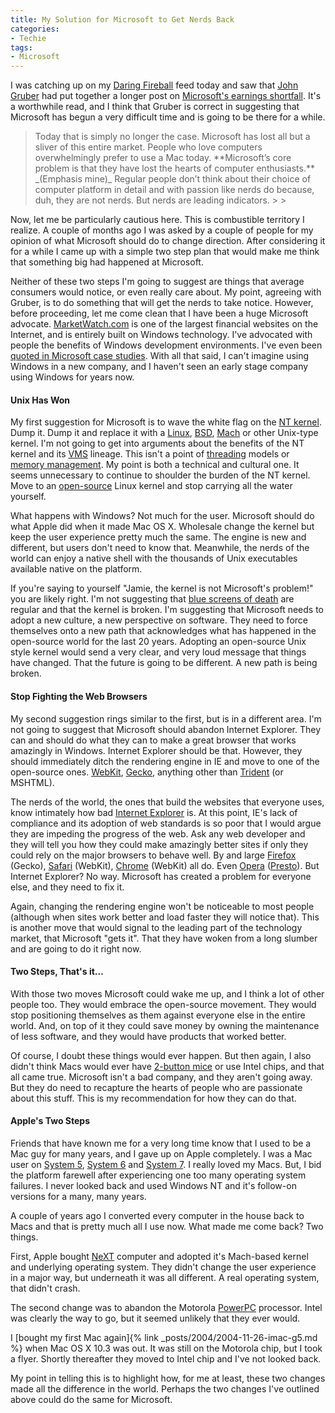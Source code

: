 ```yaml
---
title: My Solution for Microsoft to Get Nerds Back
categories:
- Techie
tags:
- Microsoft
---
```


I was catching up on my [Daring Fireball](http://daringfireball.net/) feed today and saw that [John Gruber](http://en.wikipedia.org/wiki/John_Gruber) had put together a longer post on [Microsoft's earnings shortfall](http://daringfireball.net/2009/07/microsofts_long_slow_decline). It's a worthwhile read, and I think that Gruber is correct in suggesting that Microsoft has begun a very difficult time and is going to be there for a while.


<blockquote>Today that is simply no longer the case. Microsoft has lost all but a sliver of this entire market. People who love computers overwhelmingly prefer to use a Mac today. **Microsoft’s core problem is that they have lost the hearts of computer enthusiasts.** _(Emphasis mine)_ Regular people don’t think about their choice of computer platform in detail and with passion like nerds do because, duh, they are not nerds. But nerds are leading indicators.
> 
> </blockquote>

Now, let me be particularly cautious here. This is combustible territory I realize. A couple of months ago I was asked by a couple of people for my opinion of what Microsoft should do to change direction. After considering it for a while I came up with a simple two step plan that would make me think that something big had happened at Microsoft.

Neither of these two steps I'm going to suggest are things that average consumers would notice, or even really care about. My point, agreeing with Gruber, is to do something that will get the nerds to take notice. However, before proceeding, let me come clean that I have been a huge Microsoft advocate. [MarketWatch.com](http://www.marketwatch.com/) is one of the largest financial websites on the Internet, and is entirely built on Windows technology. I've advocated with people the benefits of Windows development environments. I've even been [quoted in Microsoft case studies](http://download.microsoft.com/documents/customerevidence/8620_Windows_DNA_Helps_MarketWatch.com_D.doc). With all that said, I can't imagine using Windows in a new company, and I haven't seen an early stage company using Windows for years now.
<!-- more -->

#### Unix Has Won

My first suggestion for Microsoft is to wave the white flag on the [NT kernel](http://en.wikipedia.org/wiki/Architecture_of_Windows_NT). Dump it. Dump it and replace it with a [Linux](http://www.linux.org/), [BSD](http://www.freebsd.org/), [Mach](http://en.wikipedia.org/wiki/Mach_(kernel)) or other Unix-type kernel. I'm not going to get into arguments about the benefits of the NT kernel and its [VMS](http://en.wikipedia.org/wiki/OpenVMS) lineage. This isn't a point of [threading](http://en.wikipedia.org/wiki/Thread_(computer_science)) models or [memory management](http://en.wikipedia.org/wiki/Memory_management). My point is both a technical and cultural one. It seems unnecessary to continue to shoulder the burden of the NT kernel. Move to an [open-source](http://en.wikipedia.org/wiki/Open_source) Linux kernel and stop carrying all the water yourself.

What happens with Windows? Not much for the user. Microsoft should do what Apple did when it made Mac OS X. Wholesale change the kernel but keep the user experience pretty much the same. The engine is new and different, but users don't need to know that. Meanwhile, the nerds of the world can enjoy a native shell with the thousands of Unix executables available native on the platform.

If you're saying to yourself "Jamie, the kernel is not Microsoft's problem!" you are likely right. I'm not suggesting that [blue screens of death](http://en.wikipedia.org/wiki/Blue_screen_of_death) are regular and that the kernel is broken. I'm suggesting that Microsoft needs to adopt a new culture, a new perspective on software. They need to force themselves onto a new path that acknowledges what has happened in the open-source world for the last 20 years. Adopting an open-source Unix style kernel would send a very clear, and very loud message that things have changed. That the future is going to be different. A new path is being broken.

#### Stop Fighting the Web Browsers

My second suggestion rings similar to the first, but is in a different area. I'm not going to suggest that Microsoft should abandon Internet Explorer. They can and should do what they can to make a great browser that works amazingly in Windows. Internet Explorer should be that. However, they should immediately ditch the rendering engine in IE and move to one of the open-source ones. [WebKit](http://webkit.org/), [Gecko](https://developer.mozilla.org/en/Gecko), anything other than [Trident](http://en.wikipedia.org/wiki/Trident_(layout_engine)) (or MSHTML).

The nerds of the world, the ones that build the websites that everyone uses, know intimately how bad [Internet Explorer](http://www.microsoft.com/windows/internet-explorer/default.aspx) is. At this point, IE's lack of compliance and its adoption of web standards is so poor that I would argue they are impeding the progress of the web. Ask any web developer and they will tell you how they could make amazingly better sites if only they could rely on the major browsers to behave well. By and large [Firefox](http://www.mozilla.com/en-US/firefox/firefox.html) (Gecko), [Safari](http://www.apple.com/safari/) (WebKit), [Chrome](http://www.google.com/chrome) (WebKit) all do. Even [Opera](http://www.opera.com/) ([Presto](http://en.wikipedia.org/wiki/Presto_(layout_engine))). But Internet Explorer? No way. Microsoft has created a problem for everyone else, and they need to fix it.

Again, changing the rendering engine won't be noticeable to most people (although when sites work better and load faster they will notice that). This is another move that would signal to the leading part of the technology market, that Microsoft "gets it". That they have woken from a long slumber and are going to do it right now.

#### Two Steps, That's it...

With those two moves Microsoft could wake me up, and I think a lot of other people too. They would embrace the open-source movement. They would stop positioning themselves as them against everyone else in the entire world. And, on top of it they could save money by owning the maintenance of less software, and they would have products that worked better.

Of course, I doubt these things would ever happen. But then again, I also didn't think Macs would ever have [2-button mice](http://www.apple.com/mightymouse/) or use Intel chips, and that all came true. Microsoft isn't a bad company, and they aren't going away. But they do need to recapture the hearts of people who are passionate about this stuff. This is my recommendation for how they can do that.

#### Apple's Two Steps

Friends that have known me for a very long time know that I used to be a Mac guy for many years, and I gave up on Apple completely. I was a Mac user on [System 5](http://en.wikipedia.org/wiki/History_of_Mac_OS#System_1.2C_2.2C_3_.26_4), [System 6](http://en.wikipedia.org/wiki/System_6) and [System 7](http://en.wikipedia.org/wiki/System_7). I really loved my Macs. But, I bid the platform farewell after experiencing one too many operating system failures. I never looked back and used Windows NT and it's follow-on versions for a many, many years.

A couple of years ago I converted every computer in the house back to Macs and that is pretty much all I use now. What made me come back? Two things.

First, Apple bought [NeXT](http://en.wikipedia.org/wiki/NeXT) computer and adopted it's Mach-based kernel and underlying operating system. They didn't change the user experience in a major way, but underneath it was all different. A real operating system, that didn't crash.

The second change was to abandon the Motorola [PowerPC](http://en.wikipedia.org/wiki/PowerPC) processor. Intel was clearly the way to go, but it seemed unlikely that they ever would.

I [bought my first Mac again]{% link _posts/2004/2004-11-26-imac-g5.md %} when Mac OS X 10.3 was out. It was still on the Motorola chip, but I took a flyer. Shortly thereafter they moved to Intel chip and I've not looked back.

My point in telling this is to highlight how, for me at least, these two changes made all the difference in the world. Perhaps the two changes I've outlined above could do the same for Microsoft.
